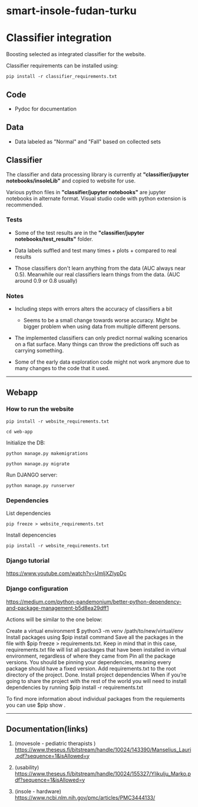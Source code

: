 # smart-insole-fudan-turku

# Classifier integration

Boosting selected as integrated classifier for the website.

Classifier requirements can be installed using:

```
pip install -r classifier_requirements.txt
```

## Code

- Pydoc for documentation

## Data

- Data labeled as "Normal" and "Fall" based on collected sets

## Classifier

The classifier and data processing library is currently at **"classifier/jupyter notebooks/insoleLib"** and copied to website for use.

Various python files in **"classifier/jupyter notebooks"** are jupyter notebooks in alternate format. Visual studio code with python extension is recommended.

### Tests

- Some of the test results are in the **"classifier/jupyter notebooks/test_results"**  folder.

- Data labels suffled and test many times + plots + compared to real results

- Those classifiers don't learn anything from the data (AUC always near 0.5). Meanwhile our real classifiers learn things from the data. (AUC around 0.9 or 0.8 usually)

### Notes

- Including steps with errors alters the accuracy of classifiers a bit

	- Seems to be a small change towards worse accuracy. Might be bigger problem when using data from multiple different persons.

- The implemented classifiers can only predict normal walking scenarios on a flat surface. Many things can throw the predictions off such as carrying something.

- Some of the early data exploration code might not work anymore due to many changes to the code that it used.


---

## Webapp

### How to run the website
```
pip install -r website_requirements.txt
```
```
cd web-app
```

Initialize the DB:
```
python manage.py makemigrations
```
```
python manage.py migrate
```
Run DJANGO server:
```
python manage.py runserver
```

### Dependencies

List dependencies
```
pip freeze > website_requirements.txt
```


Install depencencies
```
pip install -r website_requirements.txt
```

### Django tutorial

https://www.youtube.com/watch?v=UmljXZIypDc


### Django configuration

https://medium.com/python-pandemonium/better-python-dependency-and-package-management-b5d8ea29dff1

Actions will be similar to the one below:

Create a virtual environment $ python3 -m venv /path/to/new/virtual/env
Install packages using $pip install <package> command
Save all the packages in the file with $pip freeze > requirements.txt. Keep in mind that in this case, requirements.txt file will list all packages that have been installed in virtual environment, regardless of where they came from
Pin all the package versions. You should be pinning your dependencies, meaning every package should have a fixed version.
Add requirements.txt to the root directory of the project. Done.
Install project dependencies
When if you’re going to share the project with the rest of the world you will need to install dependencies by running $pip install -r requirements.txt

To find more information about individual packages from the requiements you can use $pip show <packagename>. 

---


## Documentation(links)

1. (movesole - pediatric therapists ) https://www.theseus.fi/bitstream/handle/10024/143390/Manselius_Lauri.pdf?sequence=1&isAllowed=y

2. (usability) https://www.theseus.fi/bitstream/handle/10024/155327/Ylikulju_Marko.pdf?sequence=1&isAllowed=y

3. (insole - hardware) https://www.ncbi.nlm.nih.gov/pmc/articles/PMC3444133/
